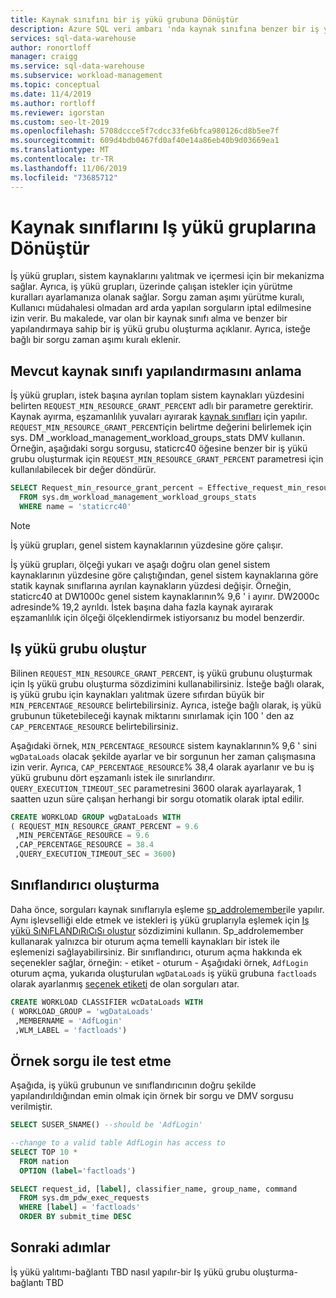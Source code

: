 ```yaml
---
title: Kaynak sınıfını bir iş yükü grubuna Dönüştür
description: Azure SQL veri ambarı 'nda kaynak sınıfına benzer bir iş yükü grubu oluşturmayı öğrenin.
services: sql-data-warehouse
author: ronortloff
manager: craigg
ms.service: sql-data-warehouse
ms.subservice: workload-management
ms.topic: conceptual
ms.date: 11/4/2019
ms.author: rortloff
ms.reviewer: igorstan
ms.custom: seo-lt-2019
ms.openlocfilehash: 5708dccce5f7cdcc33fe6bfca980126cd8b5ee7f
ms.sourcegitcommit: 609d4bdb0467fd0af40e14a86eb40b9d03669ea1
ms.translationtype: MT
ms.contentlocale: tr-TR
ms.lasthandoff: 11/06/2019
ms.locfileid: "73685712"
---
```

# <a name="convert-resource-classes-to-workload-groups"></a>Kaynak sınıflarını Iş yükü gruplarına Dönüştür
İş yükü grupları, sistem kaynaklarını yalıtmak ve içermesi için bir mekanizma sağlar.  Ayrıca, iş yükü grupları, üzerinde çalışan istekler için yürütme kuralları ayarlamanıza olanak sağlar.  Sorgu zaman aşımı yürütme kuralı, Kullanıcı müdahalesi olmadan ard arda yapılan sorguların iptal edilmesine izin verir.  Bu makalede, var olan bir kaynak sınıfı alma ve benzer bir yapılandırmaya sahip bir iş yükü grubu oluşturma açıklanır.  Ayrıca, isteğe bağlı bir sorgu zaman aşımı kuralı eklenir.

## <a name="understanding-the-existing-resource-class-configuration"></a>Mevcut kaynak sınıfı yapılandırmasını anlama
İş yükü grupları, istek başına ayrılan toplam sistem kaynakları yüzdesini belirten `REQUEST_MIN_RESOURCE_GRANT_PERCENT` adlı bir parametre gerektirir.  Kaynak ayırma, eşzamanlılık yuvaları ayırarak [kaynak sınıfları](https://docs.microsoft.com/azure/sql-data-warehouse/resource-classes-for-workload-management#what-are-resource-classes) için yapılır.  `REQUEST_MIN_RESOURCE_GRANT_PERCENT`için belirtme değerini belirlemek için sys. DM _workload_management_workload_groups_stats <link tbd> DMV kullanın.  Örneğin, aşağıdaki sorgu sorgusu, staticrc40 öğesine benzer bir iş yükü grubu oluşturmak için `REQUEST_MIN_RESOURCE_GRANT_PERCENT` parametresi için kullanılabilecek bir değer döndürür.   

```sql
SELECT Request_min_resource_grant_percent = Effective_request_min_resource_grant_percent
  FROM sys.dm_workload_management_workload_groups_stats
  WHERE name = 'staticrc40'
```

> [!NOTE]
> İş yükü grupları, genel sistem kaynaklarının yüzdesine göre çalışır.  

İş yükü grupları, ölçeği yukarı ve aşağı doğru olan genel sistem kaynaklarının yüzdesine göre çalıştığından, genel sistem kaynaklarına göre statik kaynak sınıflarına ayrılan kaynakların yüzdesi değişir.  Örneğin, staticrc40 at DW1000c genel sistem kaynaklarının% 9,6 ' i ayırır.  DW2000c adresinde% 19,2 ayrıldı.  İstek başına daha fazla kaynak ayırarak eşzamanlılık için ölçeği ölçeklendirmek istiyorsanız bu model benzerdir.   

## <a name="create-workload-group"></a>Iş yükü grubu oluştur
Bilinen `REQUEST_MIN_RESOURCE_GRANT_PERCENT`, iş yükü grubunu oluşturmak için Iş yükü grubu oluşturma <link> sözdizimini kullanabilirsiniz.  İsteğe bağlı olarak, iş yükü grubu için kaynakları yalıtmak üzere sıfırdan büyük bir `MIN_PERCENTAGE_RESOURCE` belirtebilirsiniz.  Ayrıca, isteğe bağlı olarak, iş yükü grubunun tüketebileceği kaynak miktarını sınırlamak için 100 ' den az `CAP_PERCENTAGE_RESOURCE` belirtebilirsiniz.  

Aşağıdaki örnek, `MIN_PERCENTAGE_RESOURCE` sistem kaynaklarının% 9,6 ' sini `wgDataLoads` olacak şekilde ayarlar ve bir sorgunun her zaman çalışmasına izin verir.  Ayrıca, `CAP_PERCENTAGE_RESOURCE`% 38,4 olarak ayarlanır ve bu iş yükü grubunu dört eşzamanlı istek ile sınırlandırır.  `QUERY_EXECUTION_TIMEOUT_SEC` parametresini 3600 olarak ayarlayarak, 1 saatten uzun süre çalışan herhangi bir sorgu otomatik olarak iptal edilir.

```sql
CREATE WORKLOAD GROUP wgDataLoads WITH  
( REQUEST_MIN_RESOURCE_GRANT_PERCENT = 9.6
 ,MIN_PERCENTAGE_RESOURCE = 9.6
 ,CAP_PERCENTAGE_RESOURCE = 38.4
 ,QUERY_EXECUTION_TIMEOUT_SEC = 3600)
```

## <a name="create-the-classifier"></a>Sınıflandırıcı oluşturma
Daha önce, sorguları kaynak sınıflarıyla eşleme [sp_addrolemember](https://docs.microsoft.com/azure/sql-data-warehouse/resource-classes-for-workload-management#change-a-users-resource-class)ile yapılır.  Aynı işlevselliği elde etmek ve istekleri iş yükü gruplarıyla eşlemek için [Iş yükü SıNıFLANDıRıCıSı oluştur](https://docs.microsoft.com/sql/t-sql/statements/create-workload-classifier-transact-sql) sözdizimini kullanın.  Sp_addrolemember kullanarak yalnızca bir oturum açma temelli kaynakları bir istek ile eşlemenizi sağlayabilirsiniz.  Bir sınıflandırıcı, oturum açma hakkında ek seçenekler sağlar, örneğin:
    - etiket
    - oturum
    - Aşağıdaki örnek, `AdfLogin` oturum açma, yukarıda oluşturulan `wgDataLoads` iş yükü grubuna `factloads` olarak ayarlanmış [seçenek etiketi](https://docs.microsoft.com/azure/sql-data-warehouse/sql-data-warehouse-develop-label) de olan sorguları atar.

```sql
CREATE WORKLOAD CLASSIFIER wcDataLoads WITH  
( WORKLOAD_GROUP = 'wgDataLoads'
 ,MEMBERNAME = 'AdfLogin'
 ,WLM_LABEL = 'factloads')
```
## <a name="test-with-a-sample-query"></a>Örnek sorgu ile test etme
Aşağıda, iş yükü grubunun ve sınıflandırıcının doğru şekilde yapılandırıldığından emin olmak için örnek bir sorgu ve DMV sorgusu verilmiştir.

```sql
SELECT SUSER_SNAME() --should be 'AdfLogin'

--change to a valid table AdfLogin has access to
SELECT TOP 10 * 
  FROM nation 
  OPTION (label='factloads')

SELECT request_id, [label], classifier_name, group_name, command 
  FROM sys.dm_pdw_exec_requests 
  WHERE [label] = 'factloads'
  ORDER BY submit_time DESC
```

## <a name="next-steps"></a>Sonraki adımlar

İş yükü yalıtımı-bağlantı TBD nasıl yapılır-bir Iş yükü grubu oluşturma-bağlantı TBD